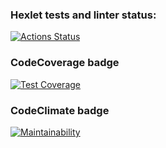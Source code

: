 ### Hexlet tests and linter status:
[![Actions Status](https://github.com/antonkrupin/frontend-project-lvl2/workflows/hexlet-check/badge.svg)](https://github.com/antonkrupin/frontend-project-lvl2/actions)

### CodeCoverage badge
[![Test Coverage](https://api.codeclimate.com/v1/badges/6c05677295cdb372ee8e/test_coverage)](https://codeclimate.com/github/antonkrupin/frontend-project-lvl2/test_coverage)

### CodeClimate badge
[![Maintainability](https://api.codeclimate.com/v1/badges/6c05677295cdb372ee8e/maintainability)](https://codeclimate.com/github/antonkrupin/frontend-project-lvl2/maintainability)
